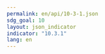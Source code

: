 ```yaml
---
permalink: en/api/10-3-1.json
sdg_goal: 10
layout: json_indicator
indicator: "10.3.1"
lang: en
---
```

